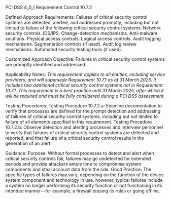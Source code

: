 PCI DSS 4_0_1 Requirement Control 10.7.2

Defined Approach Requirements:
Failures of critical security control systems are detected, alerted, and addressed promptly, including but not limited to failure of the following critical security control systems: Network security controls. IDS/IPS. Change-detection mechanisms. Anti-malware solutions. Physical access controls. Logical access controls. Audit logging mechanisms. Segmentation controls (if used). Audit log review mechanisms. Automated security testing tools (if used).

Customized Approach Objective:
Failures in critical security control systems are promptly identified and addressed.

Applicability Notes:
_This requirement applies to all entities, including_ _service providers, and will supersede Requirement_ _10.7.1 as of 31 March 2025. It includes two_ _additional critical security control systems not in_ _Requirement 10.7.1._ _This requirement is a best practice until 31 March_ _2025, after which it will be required and must be_ _fully considered during a PCI DSS assessment._

Testing Procedures:
Testing Procedure 10.7.2.a: Examine documentation to verify that processes are defined for the prompt detection and addressing of failures of critical security control systems, including but not limited to failure of all elements specified in this requirement.
Testing Procedure 10.7.2.b: Observe detection and alerting processes and interview personnel to verify that failures of critical security control systems are detected and reported, and that failure of a critical security control results in the generation of an alert.

Guidance:
Purpose: Without formal processes to detect and alert when critical security controls fail, failures may go undetected for extended periods and provide attackers ample time to compromise system components and steal account data from the cde. Good Practice: The specific types of failures may vary, depending on the function of the device system component and technology in use. however, typical failures include a system no longer performing its security function or not functioning in its intended manner—for example, a firewall erasing its rules or going offline.
